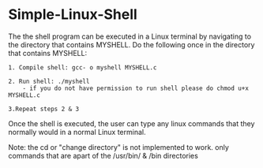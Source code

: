 # Simple-Linux-Shell
The the shell program can be executed in a Linux terminal by navigating to the directory that contains MYSHELL.
Do the following once in the directory that contains MYSHELL:
	
	1. Compile shell: gcc- o myshell MYSHELL.c
	
	2. Run shell: ./myshell
		- if you do not have permission to run shell please do chmod u+x MYSHELL.c
	
	3.Repeat steps 2 & 3
	
Once the shell is executed, the user can type any linux commands that they normally would in a normal Linux terminal.

Note: the cd or "change directory" is not implemented to work. only commands that are apart of the /usr/bin/ & /bin directories


